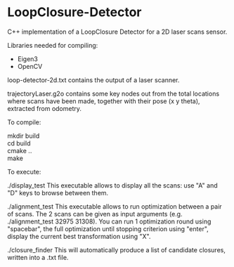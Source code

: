 # LoopClosure-Detector
C++ implementation of a LoopClosure Detector for a 2D laser scans sensor.


Libraries needed for compiling:
- Eigen3
- OpenCV

loop-detector-2d.txt contains the output of a laser scanner.

trajectoryLaser.g2o contains some key nodes out from the total locations where scans have been made, together with their pose (x y theta), extracted from odometry.

To compile:

mkdir build  
cd build  
cmake ..  
make   

To execute:

./display_test This executable allows to display all the scans: use "A" and "D" keys to browse between them.


./alignment_test This executable allows to run optimization between a pair of scans. The 2 scans can be given as input arguments (e.g. ./alignment_test 32975 31308).
You can run 1 optimization round using "spacebar", the full optimization until stopping criterion using "enter", display the current best transformation using "X".


./closure_finder This will automatically produce a list of candidate closures, written into a .txt file. 

